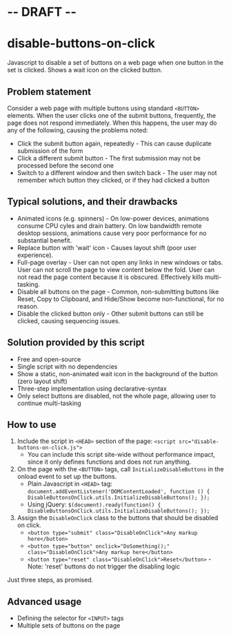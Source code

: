# -- DRAFT --

# disable-buttons-on-click
Javascript to disable a set of buttons on a web page when one button in the set is clicked.  Shows a wait icon on the clicked button.

## Problem statement

Consider a web page with multiple buttons using standard `<BUTTON>` elements.  When the user clicks one of the submit buttons, frequently, the page does not respond immediately.  When this happens, the user may do any of the following, causing the problems noted:

* Click the submit button again, repeatedly - This can cause duplicate submission of the form
* Click a different submit button - The first submission may not be processed before the second one
* Switch to a different window and then switch back - The user may not remember which button they clicked, or if they had clicked a button

## Typical solutions, and their drawbacks

* Animated icons (e.g. spinners) - On low-power devices, animations consume CPU cyles and drain battery.  On low bandwidth remote desktop sessions, animations cause very poor performance for no substantial benefit.
* Replace button with 'wait' icon - Causes layout shift (poor user experience).
* Full-page overlay - User can not open any links in new windows or tabs.  User can not scroll the page to view content below the fold.  User can not read the page content because it is obscured. Effectively kills multi-tasking.
* Disable all buttons on the page - Common, non-submitting buttons like Reset, Copy to Clipboard, and Hide/Show become non-functional, for no reason.
* Disable the clicked button only - Other submit buttons can still be clicked, causing sequencing issues.

## Solution provided by this script

* Free and open-source
* Single script with no dependencies
* Show a static, non-animated wait icon in the background of the button (zero layout shift)
* Three-step implementation using declarative-syntax
* Only select buttons are disabled, not the whole page, allowing user to continue multi-tasking

## How to use

1. Include the script in `<HEAD>` section of the page: `<script src="disable-buttons-on-click.js">`
   - You can include this script site-wide without performance impact, since it only defines functions and does not run anything.
1. On the page with the `<BUTTON>` tags, call `InitializeDisableButtons` in the onload event to set up the buttons.
   - Plain Javascript in `<HEAD>` tag:
     `document.addEventListener('DOMContentLoaded', function () { DisableButtonsOnClick.utils.InitializeDisableButtons(); });`
   - Using jQuery: `$(document).ready(function() { DisableButtonsOnClick.utils.InitializeDisableButtons(); });`
3. Assign the `DisableOnClick` class to the buttons that should be disabled on click.
   - `<button type="submit" class="DisableOnClick">Any markup here</button>`
   - `<button type="button" onclick="DoSomething();" class="DisableOnClick">Any markup here</button>`
   - `<button type="reset" class="DisableOnClick">Reset</button>` - Note: 'reset' buttons do not trigger the disabling logic

Just three steps, as promised.

## Advanced usage

* Defining the selector for `<INPUT>` tags
* Multiple sets of buttons on the page
